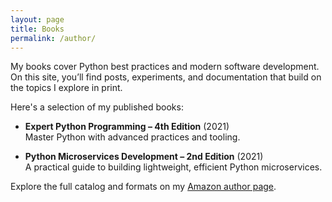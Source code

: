 ```yaml
---
layout: page
title: Books
permalink: /author/
---
```


My books cover Python best practices and modern software development. On this
site, you’ll find posts, experiments, and documentation that build on the topics
I explore in print.

Here's a selection of my published books:

- **Expert Python Programming – 4th Edition** (2021)  
  Master Python with advanced practices and tooling.

- **Python Microservices Development – 2nd Edition** (2021)  
  A practical guide to building lightweight, efficient Python microservices.


Explore the full catalog and formats on my [Amazon author page](https://www.amazon.com/stores/Tarek-Ziad%C3%A9/author/B09F9WJ5J5).

